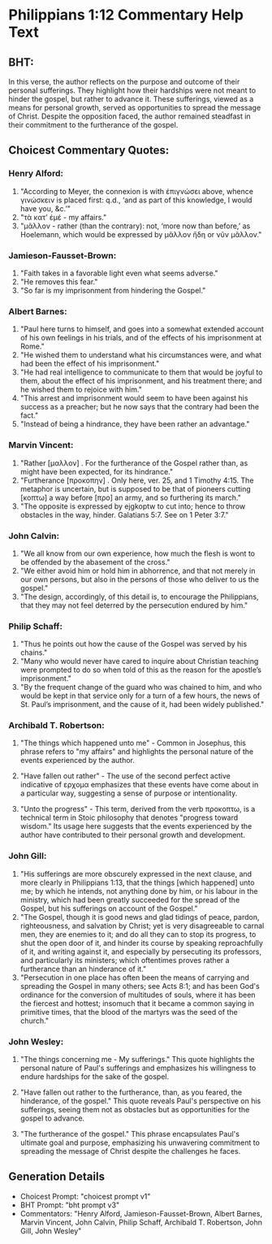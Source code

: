 # Philippians 1:12 Commentary Help Text

## BHT:
In this verse, the author reflects on the purpose and outcome of their personal sufferings. They highlight how their hardships were not meant to hinder the gospel, but rather to advance it. These sufferings, viewed as a means for personal growth, served as opportunities to spread the message of Christ. Despite the opposition faced, the author remained steadfast in their commitment to the furtherance of the gospel.

## Choicest Commentary Quotes:
### Henry Alford:
1. "According to Meyer, the connexion is with ἐπιγνώσει above, whence γινώσκειν is placed first: q.d., ‘and as part of this knowledge, I would have you, &c.’"
2. "τὰ κατʼ ἐμέ - my affairs."
3. "μᾶλλον - rather (than the contrary): not, ‘more now than before,’ as Hoelemann, which would be expressed by μᾶλλον ἤδη or νῦν μᾶλλον."

### Jamieson-Fausset-Brown:
1. "Faith takes in a favorable light even what seems adverse." 
2. "He removes this fear." 
3. "So far is my imprisonment from hindering the Gospel."

### Albert Barnes:
1. "Paul here turns to himself, and goes into a somewhat extended account of his own feelings in his trials, and of the effects of his imprisonment at Rome."
2. "He wished them to understand what his circumstances were, and what had been the effect of his imprisonment."
3. "He had real intelligence to communicate to them that would be joyful to them, about the effect of his imprisonment, and his treatment there; and he wished them to rejoice with him."
4. "This arrest and imprisonment would seem to have been against his success as a preacher; but he now says that the contrary had been the fact."
5. "Instead of being a hindrance, they have been rather an advantage."

### Marvin Vincent:
1. "Rather [μαλλον] . For the furtherance of the Gospel rather than, as might have been expected, for its hindrance." 
2. "Furtherance [προκοπην] . Only here, ver. 25, and 1 Timothy 4:15. The metaphor is uncertain, but is supposed to be that of pioneers cutting [κοπτω] a way before [προ] an army, and so furthering its march." 
3. "The opposite is expressed by ejgkoptw to cut into; hence to throw obstacles in the way, hinder. Galatians 5:7. See on 1 Peter 3:7."

### John Calvin:
1. "We all know from our own experience, how much the flesh is wont to be offended by the abasement of the cross."
2. "We either avoid him or hold him in abhorrence, and that not merely in our own persons, but also in the persons of those who deliver to us the gospel."
3. "The design, accordingly, of this detail is, to encourage the Philippians, that they may not feel deterred by the persecution endured by him."

### Philip Schaff:
1. "Thus he points out how the cause of the Gospel was served by his chains."
2. "Many who would never have cared to inquire about Christian teaching were prompted to do so when told of this as the reason for the apostle’s imprisonment."
3. "By the frequent change of the guard who was chained to him, and who would be kept in that service only for a turn of a few hours, the news of St. Paul’s imprisonment, and the cause of it, had been widely published."

### Archibald T. Robertson:
1. "The things which happened unto me" - Common in Josephus, this phrase refers to "my affairs" and highlights the personal nature of the events experienced by the author.

2. "Have fallen out rather" - The use of the second perfect active indicative of ερχομα emphasizes that these events have come about in a particular way, suggesting a sense of purpose or intentionality.

3. "Unto the progress" - This term, derived from the verb προκοπτω, is a technical term in Stoic philosophy that denotes "progress toward wisdom." Its usage here suggests that the events experienced by the author have contributed to their personal growth and development.

### John Gill:
1. "His sufferings are more obscurely expressed in the next clause, and more clearly in Philippians 1:13, that the things [which happened] unto me; by which he intends, not anything done by him, or his labour in the ministry, which had been greatly succeeded for the spread of the Gospel, but his sufferings on account of the Gospel."
2. "The Gospel, though it is good news and glad tidings of peace, pardon, righteousness, and salvation by Christ; yet is very disagreeable to carnal men, they are enemies to it; and do all they can to stop its progress, to shut the open door of it, and hinder its course by speaking reproachfully of it, and writing against it, and especially by persecuting its professors, and particularly its ministers; which oftentimes proves rather a furtherance than an hinderance of it."
3. "Persecution in one place has often been the means of carrying and spreading the Gospel in many others; see Acts 8:1; and has been God's ordinance for the conversion of multitudes of souls, where it has been the fiercest and hottest; insomuch that it became a common saying in primitive times, that the blood of the martyrs was the seed of the church."

### John Wesley:
1. "The things concerning me - My sufferings." This quote highlights the personal nature of Paul's sufferings and emphasizes his willingness to endure hardships for the sake of the gospel.

2. "Have fallen out rather to the furtherance, than, as you feared, the hinderance, of the gospel." This quote reveals Paul's perspective on his sufferings, seeing them not as obstacles but as opportunities for the gospel to advance.

3. "The furtherance of the gospel." This phrase encapsulates Paul's ultimate goal and purpose, emphasizing his unwavering commitment to spreading the message of Christ despite the challenges he faces.


## Generation Details
- Choicest Prompt: "choicest prompt v1"
- BHT Prompt: "bht prompt v3"
- Commentators: "Henry Alford, Jamieson-Fausset-Brown, Albert Barnes, Marvin Vincent, John Calvin, Philip Schaff, Archibald T. Robertson, John Gill, John Wesley"
